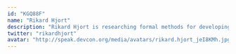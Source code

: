 ```yaml
---
id: "KGQ88F"
name: "Rikard Hjort"
description: "Rikard Hjort is researching formal methods for developing high-assurance smart contracts for blockchains. He worked on formalizing WebAssembly in K, and now uses KWasm to verify smart contracts written in WebAssembly. He has an M.Sc. in Computer Science from the Chalmers University of Technology, Sweden. He was an intern at Google in 2016 and 2017, and studied at the University of Tokyo in 2017-2018 where he combined his research on blockchains with studying coercion-resistant voting protocols."
twitter: "rikardhjort"
avatar: "http://speak.devcon.org/media/avatars/rikard.hjort_jeI8KMh.jpg"
---
```

